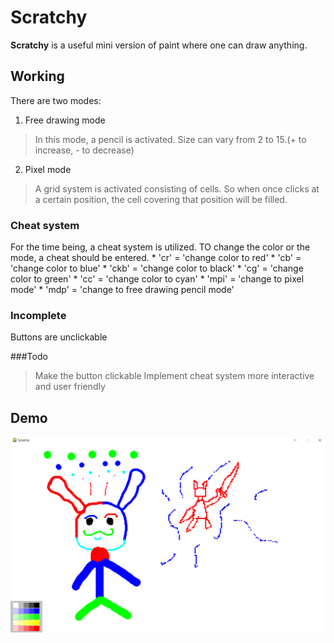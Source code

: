 # Scratchy
**Scratchy** is a useful mini version of paint where one can draw anything.

## Working
There are two modes:
1. Free drawing mode
> In this mode, a pencil is activated. Size can vary from 2 to 15.(+ to increase, - to decrease)
2. Pixel mode
> A grid system is activated consisting of cells. So when once clicks at a certain position, the cell covering that position will be filled.

### Cheat system
For the time being, a cheat system is utilized. TO change the color or the mode, a cheat should be entered.
    * 'cr' = 'change color to red'
    * 'cb' = 'change color to blue'
    * 'ckb' = 'change color to black'
    * 'cg' = 'change color to green'
    * 'cc' = 'change color to cyan'
    * 'mpi' = 'change to pixel mode'
    * 'mdp' = 'change to free drawing pencil mode'

### Incomplete
Buttons are unclickable

###Todo
> Make the button clickable
> Implement cheat system more interactive and user friendly

## Demo
![Demo](demo.png)
